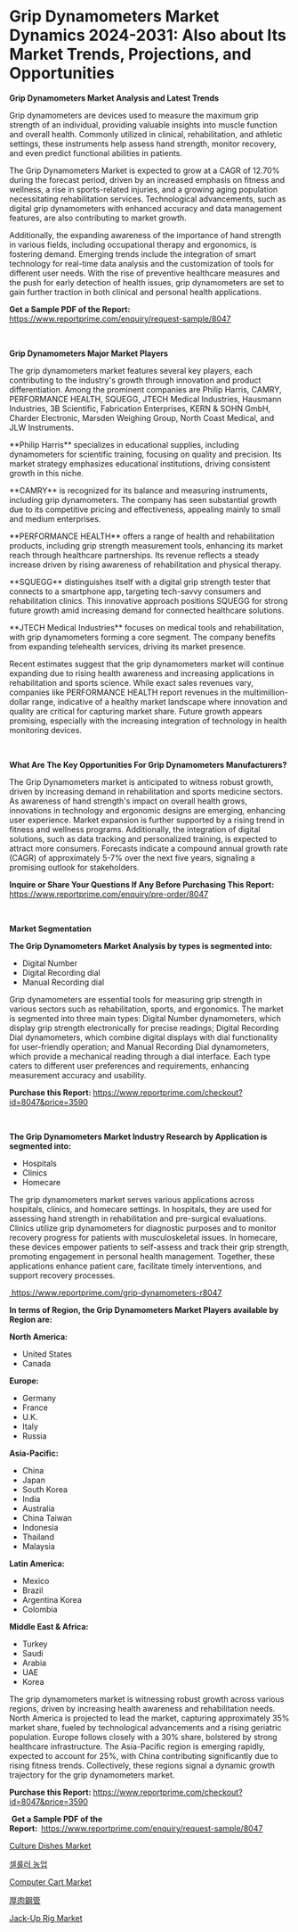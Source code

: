 <p><h1>Grip Dynamometers Market Dynamics 2024-2031: Also about Its Market Trends, Projections, and Opportunities</h1></p><p><strong>Grip Dynamometers Market Analysis and Latest Trends</strong></p>
<p><p>Grip dynamometers are devices used to measure the maximum grip strength of an individual, providing valuable insights into muscle function and overall health. Commonly utilized in clinical, rehabilitation, and athletic settings, these instruments help assess hand strength, monitor recovery, and even predict functional abilities in patients.</p><p>The Grip Dynamometers Market is expected to grow at a CAGR of 12.70% during the forecast period, driven by an increased emphasis on fitness and wellness, a rise in sports-related injuries, and a growing aging population necessitating rehabilitation services. Technological advancements, such as digital grip dynamometers with enhanced accuracy and data management features, are also contributing to market growth.</p><p>Additionally, the expanding awareness of the importance of hand strength in various fields, including occupational therapy and ergonomics, is fostering demand. Emerging trends include the integration of smart technology for real-time data analysis and the customization of tools for different user needs. With the rise of preventive healthcare measures and the push for early detection of health issues, grip dynamometers are set to gain further traction in both clinical and personal health applications.</p></p>
<p><strong>Get a Sample PDF of the Report:&nbsp;</strong> <a href="https://www.reportprime.com/enquiry/request-sample/8047">https://www.reportprime.com/enquiry/request-sample/8047</a></p>
<p>&nbsp;</p>
<p><strong>Grip Dynamometers Major Market Players</strong></p>
<p><p>The grip dynamometers market features several key players, each contributing to the industry's growth through innovation and product differentiation. Among the prominent companies are Philip Harris, CAMRY, PERFORMANCE HEALTH, SQUEGG, JTECH Medical Industries, Hausmann Industries, 3B Scientific, Fabrication Enterprises, KERN & SOHN GmbH, Charder Electronic, Marsden Weighing Group, North Coast Medical, and JLW Instruments.</p><p>**Philip Harris** specializes in educational supplies, including dynamometers for scientific training, focusing on quality and precision. Its market strategy emphasizes educational institutions, driving consistent growth in this niche.</p><p>**CAMRY** is recognized for its balance and measuring instruments, including grip dynamometers. The company has seen substantial growth due to its competitive pricing and effectiveness, appealing mainly to small and medium enterprises.</p><p>**PERFORMANCE HEALTH** offers a range of health and rehabilitation products, including grip strength measurement tools, enhancing its market reach through healthcare partnerships. Its revenue reflects a steady increase driven by rising awareness of rehabilitation and physical therapy.</p><p>**SQUEGG** distinguishes itself with a digital grip strength tester that connects to a smartphone app, targeting tech-savvy consumers and rehabilitation clinics. This innovative approach positions SQUEGG for strong future growth amid increasing demand for connected healthcare solutions.</p><p>**JTECH Medical Industries** focuses on medical tools and rehabilitation, with grip dynamometers forming a core segment. The company benefits from expanding telehealth services, driving its market presence.</p><p>Recent estimates suggest that the grip dynamometers market will continue expanding due to rising health awareness and increasing applications in rehabilitation and sports science. While exact sales revenues vary, companies like PERFORMANCE HEALTH report revenues in the multimillion-dollar range, indicative of a healthy market landscape where innovation and quality are critical for capturing market share. Future growth appears promising, especially with the increasing integration of technology in health monitoring devices.</p></p>
<p>&nbsp;</p>
<p><strong>What Are The Key Opportunities For Grip Dynamometers Manufacturers?</strong></p>
<p><p>The Grip Dynamometers market is anticipated to witness robust growth, driven by increasing demand in rehabilitation and sports medicine sectors. As awareness of hand strength's impact on overall health grows, innovations in technology and ergonomic designs are emerging, enhancing user experience. Market expansion is further supported by a rising trend in fitness and wellness programs. Additionally, the integration of digital solutions, such as data tracking and personalized training, is expected to attract more consumers. Forecasts indicate a compound annual growth rate (CAGR) of approximately 5-7% over the next five years, signaling a promising outlook for stakeholders.</p></p>
<p><strong>Inquire or Share Your Questions If Any Before Purchasing This Report:</strong> <a href="https://www.reportprime.com/enquiry/pre-order/8047">https://www.reportprime.com/enquiry/pre-order/8047</a></p>
<p>&nbsp;</p>
<p><strong>Market Segmentation</strong></p>
<p><strong>The Grip Dynamometers Market Analysis by types is segmented into:</strong></p>
<p><ul><li>Digital Number</li><li>Digital Recording dial</li><li>Manual Recording dial</li></ul></p>
<p><p>Grip dynamometers are essential tools for measuring grip strength in various sectors such as rehabilitation, sports, and ergonomics. The market is segmented into three main types: Digital Number dynamometers, which display grip strength electronically for precise readings; Digital Recording Dial dynamometers, which combine digital displays with dial functionality for user-friendly operation; and Manual Recording Dial dynamometers, which provide a mechanical reading through a dial interface. Each type caters to different user preferences and requirements, enhancing measurement accuracy and usability.</p></p>
<p><strong>Purchase this Report:&nbsp;</strong><a href="https://www.reportprime.com/checkout?id=8047&price=3590">https://www.reportprime.com/checkout?id=8047&price=3590</a></p>
<p>&nbsp;</p>
<p><strong>The Grip Dynamometers Market Industry Research by Application is segmented into:</strong></p>
<p><ul><li>Hospitals</li><li>Clinics</li><li>Homecare</li></ul></p>
<p><p>The grip dynamometers market serves various applications across hospitals, clinics, and homecare settings. In hospitals, they are used for assessing hand strength in rehabilitation and pre-surgical evaluations. Clinics utilize grip dynamometers for diagnostic purposes and to monitor recovery progress for patients with musculoskeletal issues. In homecare, these devices empower patients to self-assess and track their grip strength, promoting engagement in personal health management. Together, these applications enhance patient care, facilitate timely interventions, and support recovery processes.</p></p>
<p><a href="https://www.reportprime.com/grip-dynamometers-r8047">&nbsp;https://www.reportprime.com/grip-dynamometers-r8047</a></p>
<p><strong>In terms of Region, the Grip Dynamometers Market Players available by Region are:</strong></p>
<p>
    <p> <strong> North America: </strong>
        <ul>
            <li>United States</li>
            <li>Canada</li>
        </ul>
        </p> 
    <p> <strong> Europe: </strong>
        <ul>
            <li>Germany</li>
            <li>France</li>
            <li>U.K.</li>
            <li>Italy</li>
            <li>Russia</li>
        </ul>
        </p> 
    <p> <strong> Asia-Pacific: </strong>
        <ul>
            <li>China</li>
            <li>Japan</li>
            <li>South Korea</li>
            <li>India</li>
            <li>Australia</li>
            <li>China Taiwan</li>
            <li>Indonesia</li>
            <li>Thailand</li>
            <li>Malaysia</li>
        </ul>
        </p> 
    <p> <strong> Latin America: </strong>
        <ul>
            <li>Mexico</li>
            <li>Brazil</li>
            <li>Argentina Korea</li>
            <li>Colombia</li>
        </ul>
        </p> 
    <p> <strong> Middle East & Africa: </strong>
        <ul>
            <li>Turkey</li>
            <li>Saudi</li>
            <li>Arabia</li>
            <li>UAE</li>
            <li>Korea</li>
        </ul>
    </p>
    </p>
<p><p>The grip dynamometers market is witnessing robust growth across various regions, driven by increasing health awareness and rehabilitation needs. North America is projected to lead the market, capturing approximately 35% market share, fueled by technological advancements and a rising geriatric population. Europe follows closely with a 30% share, bolstered by strong healthcare infrastructure. The Asia-Pacific region is emerging rapidly, expected to account for 25%, with China contributing significantly due to rising fitness trends. Collectively, these regions signal a dynamic growth trajectory for the grip dynamometers market.</p></p>
<p><strong>Purchase this Report: </strong><a href="https://www.reportprime.com/checkout?id=8047&price=3590">https://www.reportprime.com/checkout?id=8047&price=3590</a></p>
<p>&nbsp;<strong>Get a Sample PDF of the Report:&nbsp;&nbsp;</strong><a href="https://www.reportprime.com/enquiry/request-sample/8047">https://www.reportprime.com/enquiry/request-sample/8047</a></p>
<p><strong></strong></p>
<p><p><a href="https://github.com/RoccoManning/Market-Research-Report-List-6/blob/main/culture-dishes-market.md">Culture Dishes Market</a></p><p><a href="https://medium.com/@bulahhamill33/%EC%85%80%EB%A3%B0%EB%9F%AC-%EB%86%8D%EC%97%85-%EC%8B%9C%EC%9E%A5-2024%EB%85%84%EB%B6%80%ED%84%B0-2031%EB%85%84%EA%B9%8C%EC%A7%80%EC%9D%98-%EA%B8%80%EB%A1%9C%EB%B2%8C-%EC%8B%9C%EC%9E%A5-%ED%86%B5%EC%B0%B0%EB%A0%A5-%EB%B0%8F-%ED%8C%90%EB%A7%A4-%EB%8F%99%ED%96%A5-3bd974b31f6e">셀룰러 농업</a></p><p><a href="https://medium.com/@elisamohr1927/computer-cart-market-trends-focusing-on-computer-cart-market-insight-and-forecast-analysis-2024-2126de8463df">Computer Cart Market</a></p><p><a href="https://medium.com/@verniebarton2023/%E3%82%B0%E3%83%AD%E3%83%BC%E3%83%90%E3%83%AB%E5%8E%9A%E5%A3%81%E9%8B%BC%E7%AE%A1%E7%94%A3%E6%A5%AD-%E7%A8%AE%E9%A1%9E-%E7%94%A8%E9%80%94-%E5%B8%82%E5%A0%B4%E3%83%97%E3%83%AC%E3%83%BC%E3%83%A4%E3%83%BC-%E5%9C%B0%E5%9F%9F%E6%88%90%E9%95%B7%E5%88%86%E6%9E%90-%E6%9C%AA%E6%9D%A5%E3%81%AE%E3%82%B7%E3%83%8A%E3%83%AA%E3%82%AA-2024%E5%B9%B4-2031%E5%B9%B4-5e26ecd433eb">厚肉鋼管</a></p><p><a href="https://issuu.com/reportprime-2/docs/jack-up-rig-market-size-2030.pptx_72ff3bd244bb4e">Jack-Up Rig Market</a></p></p>